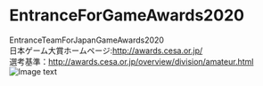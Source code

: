 # EntranceForGameAwards2020
EntranceTeamForJapanGameAwards2020
<br> 日本ゲーム大賞ホームページ:http://awards.cesa.or.jp/
<br> 選考基準：http://awards.cesa.or.jp/overview/division/amateur.html
![Image text](https://raw.githubusercontent.com/rapidsotaku/EntranceForGameAward2020/8de0d51a600ea4a62b062ce848c5ec01eb55a6f5/EntranceLogo.jpg)
